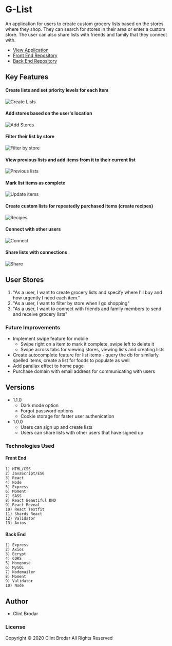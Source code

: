 # G-List
An application for users to create custom grocery lists based on the stores where they shop.  They can search for stores in their area or enter a custom store.  The user can also share lists with friends and family that they connect with.

* [View Application](https://g-list-cb.herokuapp.com/)
* [Front End Repository](https://github.com/CB721/grocery-list-front)
* [Back End Repository](https://github.com/CB721/grocery-list-back)

## Key Features
#### Create lists and set priority levels for each item
![Create Lists](https://github.com/CB721/grocery-list-front/blob/master/src/assets/images/walkthrough_gifs/create-list-mobile.gif?raw=true)
#### Add stores based on the user's location
![Add Stores](https://github.com/CB721/grocery-list-front/blob/master/src/assets/images/walkthrough_gifs/add-store-mobile.gif?raw=true)
#### Filter their list by store
![Filter by store](https://github.com/CB721/grocery-list-front/blob/master/src/assets/images/walkthrough_gifs/filter-by-store-mobile.gif?raw=true)
#### View previous lists and add items from it to their current list
![Previous lists](https://github.com/CB721/grocery-list-front/blob/master/src/assets/images/walkthrough_gifs/previous-list-mobile.gif?raw=true)
#### Mark list items as complete
![Update items](https://github.com/CB721/grocery-list-front/blob/master/src/assets/images/walkthrough_gifs/update-item-mobile.gif?raw=true)
#### Create custom lists for repeatedly purchased items (create recipes)
![Recipes](https://github.com/CB721/grocery-list-front/blob/master/src/assets/images/walkthrough_gifs/recipes-mobile.gif?raw=true)
#### Connect with other users
![Connect](https://github.com/CB721/grocery-list-front/blob/master/src/assets/images/walkthrough_gifs/send-receive-request-mobile.gif?raw=true)
#### Share lists with connections
![Share](https://github.com/CB721/grocery-list-front/blob/master/src/assets/images/walkthrough_gifs/send-receive-list-mobile.gif?raw=true)

## User Stores
1) "As a user, I want to create grocery lists and specify where I'll buy and how urgently I need each item."
2) "As a user, I want to filter by store when I go shopping"
3) "As a user, I want to connect with friends and family members to send and receive grocery lists"

### Future Improvements
* Implement swipe feature for mobile
    * Swipe right on a item to mark it complete, swipe left to delete it
    * Swipe across tabs for viewing stores, viewing lists and creating lists
* Create autocomplete feature for list items - query the db for similarly spelled items, create a list for foods to populate as well
* Add parallax effect to home page
* Purchase domain with email address for communicating with users

## Versions
* 1.1.0
    * Dark mode option
    * Forgot password options
    * Cookie storage for faster user authenication
* 1.0.0
    * Users can sign up and create lists
    * Users can share lists with other users that have signed up

### Technologies Used
#### Front End
    1) HTML/CSS
    2) JavaScript/ES6
    3) React
    4) Node
    5) Express
    6) Moment
    7) SASS
    8) React Beautiful DND
    9) React Reveal
    10) React Textfit
    11) Shards React
    12) Validator
    13) Axios
#### Back End
    1) Express
    2) Axios
    3) Bcrypt
    4) CORS
    5) Mongoose
    6) MySQL
    7) Nodemailer
    8) Moment
    9) Validator
    10) Node

## Author
* Clint Brodar

### License
Copyright © 2020 Clint Brodar All Rights Reserved